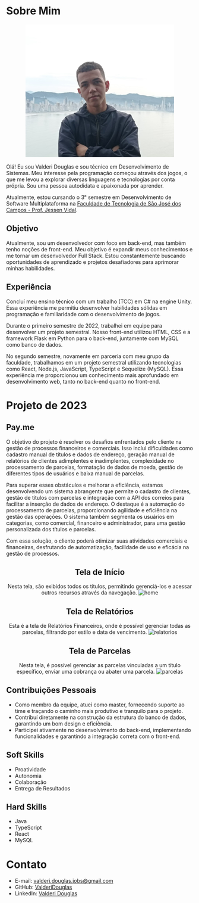 # Sobre Mim
<p align="center">
  <img src="https://raw.githubusercontent.com/ValderiDouglas/Projeto-2023/main/foto.jpeg?token=GHSAT0AAAAAACDYZN3ZQ7GQI7SGOEFLWMSSZEGOE5A" alt="Foto de Valderi" width="400px">
</p>

Olá! Eu sou Valderi Douglas e sou técnico em Desenvolvimento de Sistemas. Meu interesse pela programação começou através dos jogos, o que me levou a explorar diversas linguagens e tecnologias por conta própria. Sou uma pessoa autodidata e apaixonada por aprender.

Atualmente, estou cursando o 3° semestre em Desenvolvimento de Software Multiplataforma na [Faculdade de Tecnologia de São José dos Campos - Prof. Jessen Vidal](https://fatecsjc-prd.azurewebsites.net/).

## Objetivo

Atualmente, sou um desenvolvedor com foco em back-end, mas também tenho noções de front-end. Meu objetivo é expandir meus conhecimentos e me tornar um desenvolvedor Full Stack. Estou constantemente buscando oportunidades de aprendizado e projetos desafiadores para aprimorar minhas habilidades.

## Experiência

Concluí meu ensino técnico com um trabalho (TCC) em C# na engine Unity. Essa experiência me permitiu desenvolver habilidades sólidas em programação e familiaridade com o desenvolvimento de jogos.

Durante o primeiro semestre de 2022, trabalhei em equipe para desenvolver um projeto semestral. Nosso front-end utilizou HTML, CSS e a framework Flask em Python para o back-end, juntamente com MySQL como banco de dados.

No segundo semestre, novamente em parceria com meu grupo da faculdade, trabalhamos em um projeto semestral utilizando tecnologias como React, Node.js, JavaScript, TypeScript e Sequelize (MySQL). Essa experiência me proporcionou um conhecimento mais aprofundado em desenvolvimento web, tanto no back-end quanto no front-end.

# Projeto de 2023

## Pay.me

O objetivo do projeto é resolver os desafios enfrentados pelo cliente na gestão de processos financeiros e comerciais. Isso inclui dificuldades como cadastro manual de títulos e dados de endereço, geração manual de relatórios de clientes adimplentes e inadimplentes, complexidade no processamento de parcelas, formatação de dados de moeda, gestão de diferentes tipos de usuários e baixa manual de parcelas.

Para superar esses obstáculos e melhorar a eficiência, estamos desenvolvendo um sistema abrangente que permite o cadastro de clientes, gestão de títulos com parcelas e integração com a API dos correios para facilitar a inserção de dados de endereço. O destaque é a automação do processamento de parcelas, proporcionando agilidade e eficiência na gestão das operações. O sistema também segmenta os usuários em categorias, como comercial, financeiro e administrador, para uma gestão personalizada dos títulos e parcelas.

Com essa solução, o cliente poderá otimizar suas atividades comerciais e financeiras, desfrutando de automatização, facilidade de uso e eficácia na gestão de processos.

<div align="center">

## Tela de Início
Nesta tela, são exibidos todos os títulos, permitindo gerenciá-los e acessar outros recursos através da navegação.
![home](https://github.com/ValderiDouglas/Projeto-2023/assets/96298784/9f65b743-4557-4595-a478-2725160a96b7)

## Tela de Relatórios
Esta é a tela de Relatórios Financeiros, onde é possível gerenciar todas as parcelas, filtrando por estilo e data de vencimento.
![relatorios](https://github.com/ValderiDouglas/Projeto-2023/assets/96298784/9fd60fda-e6a1-49f0-a039-610f2c9a191b)

## Tela de Parcelas
Nesta tela, é possível gerenciar as parcelas vinculadas a um título específico, enviar uma cobrança ou abater uma parcela.
![parcelas](https://github.com/ValderiDouglas/Projeto-2023/assets/96298784/d2b696ea-2591-4599-8680-f15e27ab9e84)

</div>

## Contribuições Pessoais

- Como membro da equipe, atuei como master, fornecendo suporte ao time e traçando o caminho mais produtivo e tranquilo para o projeto.
- Contribuí diretamente na construção da estrutura do banco de dados, garantindo um bom design e eficiência.
- Participei ativamente no desenvolvimento do back-end, implementando funcionalidades e garantindo a integração correta com o front-end.

## Soft Skills

- Proatividade
- Autonomia
- Colaboração
- Entrega de Resultados

## Hard Skills

- Java
- TypeScript
- React
- MySQL

# Contato

- E-mail: [valderi.douglas.jobs@gmail.com](mailto:valderi.douglas.jobs@gmail.com)
- GitHub: [ValderiDouglas](https://github.com/ValderiDouglas)
- LinkedIn: [Valderi Douglas](https://www.linkedin.com/in/valderidouglas/)
